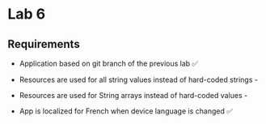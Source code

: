 # Lab 6

## Requirements

* Application based on git branch of the previous lab ✅

* Resources are used for all string values instead of hard-coded strings -

* Resources are used for String arrays instead of hard-coded values -

* App is localized for French when device language is changed ✅